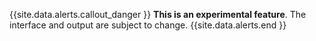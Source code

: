 {{site.data.alerts.callout_danger }}
<strong>This is an experimental feature</strong>. The interface and output are subject to change.
{{site.data.alerts.end }}
